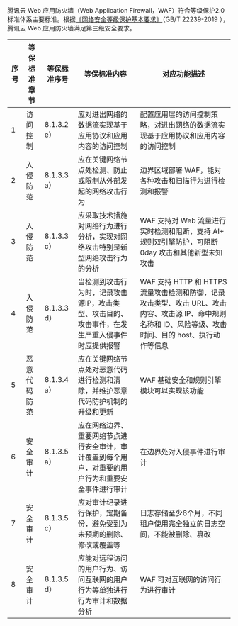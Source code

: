 腾讯云 Web 应用防火墙（Web Application Firewall，WAF）符合等级保护2.0标准体系主要标准。根据[《网络安全等级保护基本要求》](http://openstd.samr.gov.cn/bzgk/gb/newGbInfo?hcno=BAFB47E8874764186BDB7865E8344DAF)（GB/T 22239-2019 ），腾讯云 Web 应用防火墙满足第三级安全要求。

| 序号 | 等保标准章节 | 等保标准序号 | 等保标准内容                                                 | 对应功能描述                                                 |
| ---- | ------------ | ------------ | ------------------------------------------------------------ | ------------------------------------------------------------ |
| 1    | 访问控制     | 8.1.3.2 e）  | 应对进出网络的数据流实现基于应用协议和应用内容的访问控制     | 配置应用层的访问控制策略，对进出网络的数据流实现基于应用协议和应用内容的访问控制 |
| 2    | 入侵防范     | 8.1.3.3 a）  | 应在关键网络节点处检测、防止或限制从外部发起的网络攻击行为   | 边界区域部署 WAF，能对各种攻击和扫描行为进行检测和报警        |
| 3    | 入侵防范     | 8.1.3.3 c）  | 应采取技术措施对网络行为进行分析，实现对网络攻击特别是新型网络攻击行为的分析 | WAF 支持对 Web 流量进行实时检测和阻断，支持 AI+ 规则双引擎防护，可阻断 0day 攻击和其他新型未知攻击 |
| 4    | 入侵防范     | 8.1.3.3 d）  | 当检测到攻击行为时，记录攻击源IP，攻击类型、攻击目的、攻击事件，在发生严重入侵事件时应提供报警 | WAF 支持 HTTP 和 HTTPS 流量攻击检测和防御，记录攻击类型、攻击 URL、攻击内容、攻击源 IP、命中规则名称和 ID、风险等级、攻击时间、目的 host、执行动作等信息 |
| 5    | 恶意代码防范 | 8.1.3.4 a）  | 应在关键网络节点处对恶意代码进行检测和清除，并维护恶意代码防护机制的升级和更新 | WAF 基础安全和规则引擎模块可以实现该功能                      |
| 6    | 安全审计     | 8.1.3.5 a）  | 应在网络边界、重要网络节点进行安全审计，审计覆盖到每个用户，对重要的用户行为和重要安全事件进行审计 | 在边界处对入侵事件进行审计                                   |
| 7    | 安全审计     | 8.1.3.5 c）  | 应对审计纪录进行保护，定期备份，避免受到为未预期的删除、修改或覆盖等 | 日志存储至少6个月，不同租户使用完全独立的日志空间，不能被删除、篡改 |
| 8    | 安全审计     | 8.1.3.5 d）  | 应能对远程访问的用户行为、访问互联网的用户行为等单独进行行为审计和数据分析 | WAF 可对互联网的访问行为进行审计                              |
